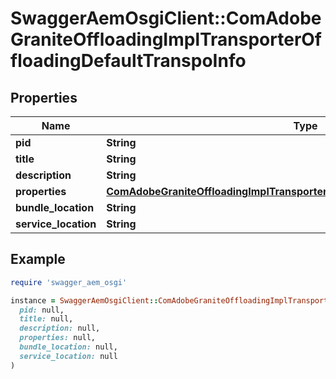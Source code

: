 # SwaggerAemOsgiClient::ComAdobeGraniteOffloadingImplTransporterOffloadingDefaultTranspoInfo

## Properties

| Name | Type | Description | Notes |
| ---- | ---- | ----------- | ----- |
| **pid** | **String** |  | [optional] |
| **title** | **String** |  | [optional] |
| **description** | **String** |  | [optional] |
| **properties** | [**ComAdobeGraniteOffloadingImplTransporterOffloadingDefaultTranspoProperties**](ComAdobeGraniteOffloadingImplTransporterOffloadingDefaultTranspoProperties.md) |  | [optional] |
| **bundle_location** | **String** |  | [optional] |
| **service_location** | **String** |  | [optional] |

## Example

```ruby
require 'swagger_aem_osgi'

instance = SwaggerAemOsgiClient::ComAdobeGraniteOffloadingImplTransporterOffloadingDefaultTranspoInfo.new(
  pid: null,
  title: null,
  description: null,
  properties: null,
  bundle_location: null,
  service_location: null
)
```

